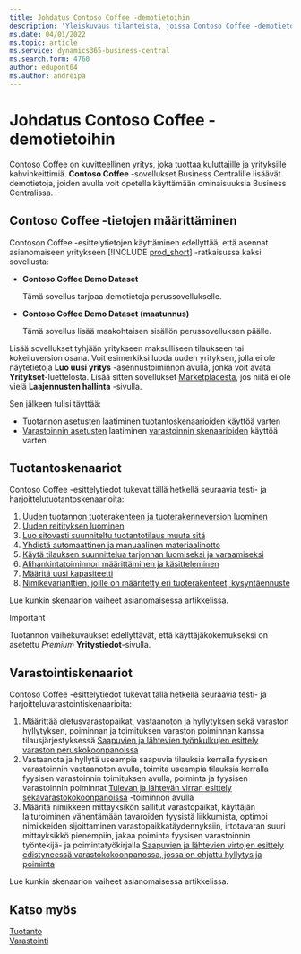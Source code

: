```yaml
---
title: Johdatus Contoso Coffee -demotietoihin
description: 'Yleiskuvaus tilanteista, joissa Contoso Coffee -demotietojen avulla opit käyttämään Business Centralin ominaisuuksia.'
ms.date: 04/01/2022
ms.topic: article
ms.service: dynamics365-business-central
ms.search.form: 4760
author: edupont04
ms.author: andreipa
---
```


# <a name="introduction-to-contoso-coffee-demo-data"></a><a name="introduction-to-contoso-coffee-demo-data"></a><a name="introduction-to-contoso-coffee-demo-data"></a>Johdatus Contoso Coffee -demotietoihin

Contoso Coffee on kuvitteellinen yritys, joka tuottaa kuluttajille ja yrityksille kahvinkeittimiä. **Contoso Coffee** -sovellukset Business Centralille lisäävät demotietoja, joiden avulla voit opetella käyttämään ominaisuuksia Business Centralissa.  


## <a name="set-up-contoso-coffee-data"></a><a name="set-up-contoso-coffee-data"></a><a name="set-up-contoso-coffee-data"></a>Contoso Coffee -tietojen määrittäminen

Contoson Coffee -esittelytietojen käyttäminen edellyttää, että asennat asianomaiseen yritykseen [!INCLUDE [prod_short](../includes/prod_short.md)] -ratkaisussa kaksi sovellusta:  

- **Contoso Coffee Demo Dataset**  

    Tämä sovellus tarjoaa demotietoja perussovellukselle.  
- **Contoso Coffee Demo Dataset (maatunnus)**  

    Tämä sovellus lisää maakohtaisen sisällön perussovelluksen päälle.

Lisää sovellukset tyhjään yritykseen maksulliseen tilaukseen tai kokeiluversion osana. Voit esimerkiksi luoda uuden yrityksen, jolla ei ole näytetietoja **Luo uusi yritys** -asennustoiminnon avulla, jonka voit avata **Yritykset**-luettelosta. Lisää sitten sovellukset [Marketplacesta](../ui-extensions-install-uninstall.md#install), jos niitä ei ole vielä **Laajennusten hallinta** -sivulla.  

Sen jälkeen tulisi täyttää:
 - [Tuotannon asetusten](manufacturing/contoso-coffee-manufacturing-intro.md) laatiminen [tuotantoskenaarioiden](#manufacturing-scenarios) käyttöä varten
 - [Varastoinnin asetusten](warehousing/contoso-coffee-warehousing-intro.md) laatiminen [varastoinnin skenaarioiden](#warehousing-scenarios) käyttöä varten

## <a name="manufacturing-scenarios"></a><a name="manufacturing-scenarios"></a><a name="manufacturing-scenarios"></a>Tuotantoskenaariot

Contoso Coffee -esittelytiedot tukevat tällä hetkellä seuraavia testi- ja harjoittelutuotantoskenaarioita:

1. [Uuden tuotannon tuoterakenteen ja tuoterakenneversion luominen](manufacturing/create-new-production-bom-version.md)  
2. [Uuden reitityksen luominen](manufacturing/create-new-routing.md)  
3. [Luo sitovasti suunniteltu tuotantotilaus muuta sitä](manufacturing/create-firm-planned-production-order-change.md)  
4. [Yhdistä automaattinen ja manuaalinen materiaalinotto](manufacturing/combine-automatic-manual-flushing.md)  
5. [Käytä tilauksen suunnittelua tarjonnan luomiseksi ja varaamiseksi](manufacturing/order-planning-create-reserve-supply.md)  
6. [Alihankintatoiminnon määrittäminen ja käsitteleminen](manufacturing/set-up-process-subcontracting-operation.md)  
7. [Määritä uusi kapasiteetti](manufacturing/set-up-new-capacity.md)  
8. [Nimikevarianttien, joille on määritetty eri tuoterakenteet, kysyntäennuste](manufacturing/variants.md)  

Lue kunkin skenaarion vaiheet asianomaisessa artikkelissa.  

> [!IMPORTANT]
> Tuotannon vaihekuvaukset edellyttävät, että käyttäjäkokemukseksi on asetettu *Premium* **Yritystiedot**-sivulla.

## <a name="warehousing-scenarios"></a><a name="warehousing-scenarios"></a><a name="warehousing-scenarios"></a>Varastointiskenaariot

Contoso Coffee -esittelytiedot tukevat tällä hetkellä seuraavia testi- ja harjoitteluvarastointiskenaarioita:

1.  Määrittää oletusvarastopaikat, vastaanoton ja hyllytyksen sekä varaston hyllytyksen, poiminnan ja toimituksen varaston poiminnan kanssa tilausjärjestyksessä [Saapuvien ja lähtevien työnkulkujen esittely varaston peruskokoonpanoissa](warehousing/warehouse-basic-flow-putaway-pick.md)
2.  Vastaanota ja hyllytä useampia saapuvia tilauksia kerralla fyysisen varastoinnin vastaanoton avulla, toimita useampia tilauksia kerralla fyysisen varastoinnin toimituksen avulla, poiminta ja fyysisen varastoinnin poiminnat [Tulevan ja lähtevän virran esittely sekavarastokokoonpanoissa](warehousing/warehouse-mixed-flow-receive-pick-ship.md) -toiminnon avulla
3.  Määritä nimikkeen mittayksikön sallitut varastopaikat, käyttäjän laituroiminen vähentämään tavaroiden fyysistä liikkumista, optimoi nimikkeiden sijoittaminen varastopaikkatäydennyksiin, irtotavaran suuri mittayksikkö pienempiin, jakaa poiminta fyysisen varastoinnin työntekijä- ja poimintatyökirjalla [Saapuvien ja lähtevien virtojen esittely edistyneessä varastokokoonpanossa, jossa on ohjattu hyllytys ja poiminta](warehousing/warehouse-directed-flow.md)

Lue kunkin skenaarion vaiheet asianomaisessa artikkelissa.
   
## <a name="see-also"></a><a name="see-also"></a><a name="see-also"></a>Katso myös

[Tuotanto](../production-manage-manufacturing.md)  
[Varastointi](../warehouse-manage-warehouse.md)  

